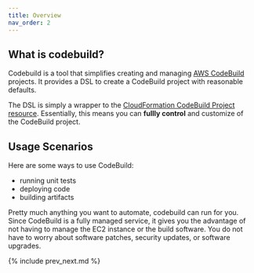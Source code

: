 ```yaml
---
title: Overview
nav_order: 2
---
```


## What is codebuild?

Codebuild is a tool that simplifies creating and managing [AWS CodeBuild](https://aws.amazon.com/codebuild/) projects. It provides a DSL to create a CodeBuild project with reasonable defaults.

The DSL is simply a wrapper to the [CloudFormation CodeBuild Project resource](https://docs.aws.amazon.com/AWSCloudFormation/latest/UserGuide/aws-resource-codebuild-project.html). Essentially, this means you can **fullly control** and customize of the CodeBuild project.

## Usage Scenarios

Here are some ways to use CodeBuild:

* running unit tests
* deploying code
* building artifacts

Pretty much anything you want to automate, codebuild can run for you. Since CodeBuild is a fully managed service, it gives you the advantage of not having to manage the EC2 instance or the build software.  You do not have to worry about software patches, security updates, or software upgrades.

{% include prev_next.md %}